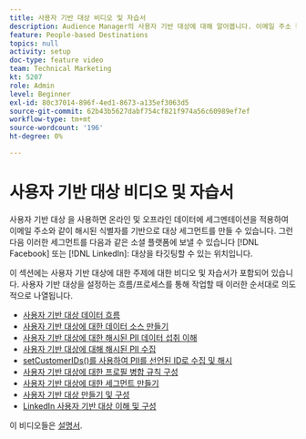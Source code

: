 ```yaml
---
title: 사용자 기반 대상 비디오 및 자습서
description: Audience Manager의 사용자 기반 대상에 대해 알아봅니다. 이메일 주소 등과 같이 해시된 식별자를 기반으로 대상 세그먼트를 만들기 위해 온라인 및 오프라인 데이터에 세그멘테이션을 적용하는 방법을 살펴봅니다.
feature: People-based Destinations
topics: null
activity: setup
doc-type: feature video
team: Technical Marketing
kt: 5207
role: Admin
level: Beginner
exl-id: 80c37014-896f-4ed1-8673-a135ef3063d5
source-git-commit: 62b43b5627dabf754cf821f974a56c60989ef7ef
workflow-type: tm+mt
source-wordcount: '196'
ht-degree: 0%

---
```


# 사용자 기반 대상 비디오 및 자습서

사용자 기반 대상 을 사용하면 온라인 및 오프라인 데이터에 세그멘테이션을 적용하여 이메일 주소와 같이 해시된 식별자를 기반으로 대상 세그먼트를 만들 수 있습니다. 그런 다음 이러한 세그먼트를 다음과 같은 소셜 플랫폼에 보낼 수 있습니다 [!DNL Facebook] 또는 [!DNL LinkedIn]: 대상을 타깃팅할 수 있는 위치입니다.

이 섹션에는 사용자 기반 대상에 대한 주제에 대한 비디오 및 자습서가 포함되어 있습니다. 사용자 기반 대상을 설정하는 흐름/프로세스를 통해 작업할 때 이러한 순서대로 의도적으로 나열됩니다.

* [사용자 기반 대상 데이터 흐름](people-based-destinations-data-flow.md)
* [사용자 기반 대상에 대한 데이터 소스 만들기](creating-a-data-source-for-people-based-destinations.md)
* [사용자 기반 대상에 대한 해시된 PII 데이터 섭취 이해](understanding-hashed-pii-data-ingestion-for-people-based-destinations.md)
* [사용자 기반 대상에 대해 해시된 PII 수집](ingesting-hashed-pii-for-people-based-destinations.md)
* [setCustomerIDs()를 사용하여 PII를 선언된 ID로 수집 및 해시](using-setcustomerids-to-ingest-and-hash-pii-as-a-declared-id.md)
* [사용자 기반 대상에 대한 프로필 병합 규칙 구성](configuring-profile-merge-rules-for-people-based-destinations.md)
* [사용자 기반 대상에 대한 세그먼트 만들기](creating-segments-for-people-based-destinations.md)
* [사용자 기반 대상 만들기 및 구성](create-and-configure-people-based-destinations.md)
* [LinkedIn 사용자 기반 대상 이해 및 구성](understanding-and-configuring-the-linkedin-pbd.md)

이 비디오들은 [설명서](https://experienceleague.adobe.com/docs/audience-manager/user-guide/features/destinations/people-based/people-based-destinations-overview.html).
